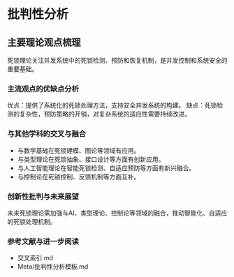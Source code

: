 # 批判性分析

## 主要理论观点梳理

死锁理论关注并发系统中的死锁检测、预防和恢复机制，是并发控制和系统安全的重要基础。

### 主流观点的优缺点分析

优点：提供了系统化的死锁处理方法，支持安全并发系统的构建。
缺点：死锁检测的复杂性，预防策略的开销，对复杂系统的适应性需要持续改进。

### 与其他学科的交叉与融合

- 与数学基础在死锁建模、图论等领域有应用。
- 与类型理论在死锁抽象、接口设计等方面有创新应用。
- 与人工智能理论在智能死锁检测、自适应预防等方面有新兴融合。
- 与控制论在死锁控制、反馈机制等方面互补。

### 创新性批判与未来展望

未来死锁理论需加强与AI、类型理论、控制论等领域的融合，推动智能化、自适应的死锁处理机制。

### 参考文献与进一步阅读

- 交叉索引.md
- Meta/批判性分析模板.md
